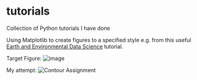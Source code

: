 # tutorials
Collection of Python tutorials I have done

Using Matplotlib to create figures to a specified style e.g.
from this useful [Earth and Environmental Data Science](https://earth-env-data-science.github.io/assignments/more_matplotlib.html "Earth and Environmental Data Science") tutorial.


Target Figure:
![image](https://user-images.githubusercontent.com/44374383/182443773-0c7b05b0-d361-4b3f-b5e2-c285efe9be1a.png)

My attempt:
![Contour Assignment](https://user-images.githubusercontent.com/44374383/182443702-2d0d1500-8b36-4bd2-ab47-a0773a72e534.png)

